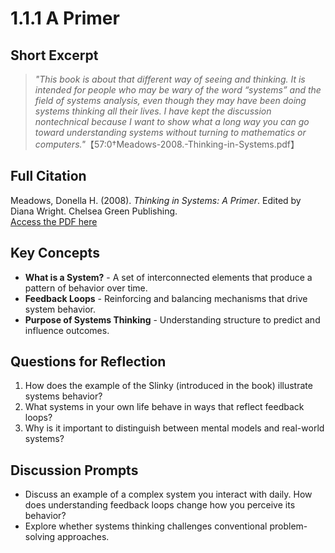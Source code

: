 # 1.1.1 A Primer

## Short Excerpt
> *"This book is about that different way of seeing and thinking. It is intended for people who may be wary of the word “systems” and the field of systems analysis, even though they may have been doing systems thinking all their lives. I have kept the discussion nontechnical because I want to show what a long way you can go toward understanding systems without turning to mathematics or computers."*【57:0†Meadows-2008.-Thinking-in-Systems.pdf】

## Full Citation
Meadows, Donella H. (2008). *Thinking in Systems: A Primer*. Edited by Diana Wright. Chelsea Green Publishing.  
[Access the PDF here](https://research.fit.edu/media/site-specific/researchfitedu/coast-climate-adaptation-library/climate-communications/psychology-amp-behavior/Meadows-2008.-Thinking-in-Systems.pdf)

## Key Concepts
- **What is a System?** - A set of interconnected elements that produce a pattern of behavior over time.
- **Feedback Loops** - Reinforcing and balancing mechanisms that drive system behavior.
- **Purpose of Systems Thinking** - Understanding structure to predict and influence outcomes.

## Questions for Reflection
1. How does the example of the Slinky (introduced in the book) illustrate systems behavior?
2. What systems in your own life behave in ways that reflect feedback loops?
3. Why is it important to distinguish between mental models and real-world systems?

## Discussion Prompts
- Discuss an example of a complex system you interact with daily. How does understanding feedback loops change how you perceive its behavior?
- Explore whether systems thinking challenges conventional problem-solving approaches.
